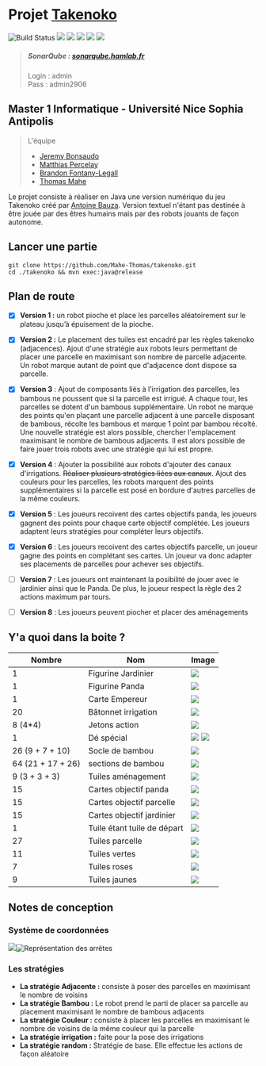 
# Projet [Takenoko](http://jeuxstrategie1.free.fr/jeu_takenoko/regle.pdf "Takenoko")

![Build Status](https://travis-ci.com/Mahe-Thomas/takenoko.svg?token=bUpqc1gh48xw2KVtqzGz&branch=master) ![](http://sonarqube.hamlab.fr/api/project_badges/measure?project=BambooMaster%3ATakenoko&metric=alert_status) ![](http://sonarqube.hamlab.fr/api/project_badges/measure?project=BambooMaster%3ATakenoko&metric=reliability_rating) ![](http://sonarqube.hamlab.fr/api/project_badges/measure?project=BambooMaster%3ATakenoko&metric=code_smells) ![](http://sonarqube.hamlab.fr/api/project_badges/measure?project=BambooMaster%3ATakenoko&metric=coverage)  ![](http://sonarqube.hamlab.fr/api/project_badges/measure?project=BambooMaster%3ATakenoko&metric=sqale_rating)

> ##### SonarQube : [sonarqube.hamlab.fr](http://sonarqube.hamlab.fr/sessions/new)
> Login : admin\
> Pass : admin2906


## Master 1 Informatique - Université Nice Sophia Antipolis

> L'équipe 
> - [Jeremy Bonsaudo](https://github.com/JeremyBonsaudo)
 >- [Matthias Percelay](https://github.com/MatthiasPercelay)
> - [Brandon Fontany-Legall](https://github.com/FontanyLegall-Brandon)
 >- [Thomas Mahe](https://github.com/Mahe-Thomas)

Le projet consiste à réaliser en Java une version numérique du jeu Takenoko créé par [Antoine Bauza](http://www.antoinebauza.fr/?tag=takenoko).
Version textuel n'étant pas destinée à être jouée par des êtres humains mais par des robots jouants de façon autonome.

## Lancer une partie

    git clone https://github.com/Mahe-Thomas/takenoko.git
    cd ./takenoko && mvn exec:java@release

## Plan de route

 - [x] **Version 1 :** un robot pioche et place les parcelles aléatoirement sur le plateau jusqu’à épuisement de la pioche.
 - [x] **Version 2 :** Le placement des tuiles est encadré par les règles takenoko (adjacences). Ajout d'une stratégie aux robots leurs permettant de placer une parcelle en maximisant son nombre de parcelle adjacente. Un robot marque autant de point que d'adjacence dont dispose sa parcelle.
 
 - [x] **Version 3** : Ajout de composants liés à l’irrigation des parcelles, les bambous ne poussent que si la parcelle est irrigué. A chaque tour, les parcelles se dotent d'un bambous supplémentaire. Un robot ne marque des points qu'en plaçant une parcelle adjacent à une parcelle disposant de bambous, récolte les bambous et marque 1 point par bambou récolté.
 Une nouvelle stratégie est alors possible, chercher l'emplacement maximisant le nombre de bambous adjacents. Il est alors possible de faire jouer trois robots avec une stratégie qui lui est propre.
 - [x] **Version 4** : Ajouter la possibilité aux robots d'ajouter des canaux d'irrigations. ~~Réaliser plusieurs stratégies liées aux canaux~~. Ajout des couleurs pour les parcelles, les robots marquent des points supplémentaires si la parcelle est posé en bordure d'autres parcelles de la même couleurs.
 - [x] **Version 5** : Les joueurs recoivent des cartes objectifs panda, les joueurs gagnent des points pour chaque carte objectif complétée. Les joueurs adaptent leurs stratégies pour compléter leurs objectifs.
 - [x] **Version 6** : Les joueurs recoivent des cartes objectifs parcelle, un joueur gagne des points en complétant ses cartes. Un joueur va donc adapter ses placements de parcelles pour achever ses objectifs.
 - [ ] **Version 7** : Les joueurs ont maintenant la posibilité de jouer avec le jardinier ainsi que le Panda. De plus, le joueur respect la règle des 2 actions maximum par tours.
 - [ ] **Version 8** : Les joueurs peuvent piocher et placer des aménagements

## Y'a quoi dans la boite ?

|Nombre| Nom | Image 
|--|--|--|
| 1 | Figurine Jardinier |![](https://image.ibb.co/g8mXE9/1.jpg)  
| 1 | Figurine Panda |  ![](https://image.ibb.co/cvs3nU/penda_1.jpg) 
| 1 |Carte Empereur|  ![](https://image.ibb.co/dkt17U/carte1_1.jpg)
| 20 | Bâtonnet irrigation|  ![](http://jeuxstrategieter.free.fr/jeu_takenoko/pion3.jpg) 
| 8 (4*4) |Jetons action|  ![](http://jeuxstrategieter.free.fr/jeu_takenoko/pion4.jpg)
| 1 | Dé spécial | ![](https://image.ibb.co/fLOb7U/de_1.jpg) ![](http://jeuxstrategieter.free.fr/jeu_takenoko/dev_de.jpg)  
| 26 (9 + 7 + 10)| Socle de bambou|  ![](https://image.ibb.co/kpDhgp/pion1_1.jpg) 
|64 (21 + 17 + 26)| sections de bambou|  ![](https://image.ibb.co/cGW7E9/pion2_1.jpg) 
|9 (3 + 3 + 3)| Tuiles aménagement| ![](https://image.ibb.co/eUMcgp/tuile_1.jpg)
|15| Cartes objectif panda | ![](https://image.ibb.co/i1S3nU/carte4_1.jpg)  
|15| Cartes objectif parcelle | ![](https://image.ibb.co/bwrw7U/carteb_1.jpg) 
|15| Cartes objectif jardinier |![](https://image.ibb.co/ehOb7U/cartef_1.jpg)  
|1| Tuile étant tuile de départ| ![](https://image.ibb.co/cKkTMp/tuile1_1.jpg)  
|27 |Tuiles parcelle  |![](https://image.ibb.co/fZfOnU/tuile2_1.jpg)  
|11 |Tuiles vertes  |![](https://image.ibb.co/cd1USU/tuile3_1.jpg)  
|7| Tuiles roses|  ![](https://image.ibb.co/n3jQj9/tuile5_1.jpg)  
|9|Tuiles jaunes| ![](https://image.ibb.co/m7P2Wp/tuile7_1.jpg) 


## Notes de conception

### Système de coordonnées
![](https://image.ibb.co/c04o6p/Capture_de_2018_09_26_14_25_13.png)![Représentation des arrêtes](https://image.ibb.co/c87Y6p/Screenshot_at_Sep_26_14_15_37.png)

### Les stratégies 
- **La stratégie Adjacente :** consiste à poser des parcelles en maximisant le nombre de voisins
- **La stratégie Bambou :** Le robot prend le parti de placer sa parcelle au placement maximisant le nombre de bambous adjacents
- **La stratégie Couleur :** consiste à placer les parcelles en maximisant le nombre de voisins de la même couleur qui la parcelle
- **La stratégie irrigation :** faite pour la pose des irrigations
- **La stratégie random :** Stratégie de base. Elle effectue les actions de façon aléatoire
